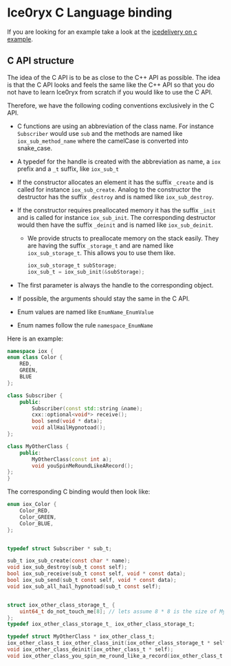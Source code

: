 # Ice0ryx C Language binding

If you are looking for an example take a look at the
[icedelivery on c example](../iceoryx_examples/icedelivery_on_c).

## C API structure

The idea of the C API is to be as close to the C++ API as possible. The idea is 
that the C API looks and feels the same like the C++ API so that you do not have 
to learn Ice0ryx from scratch if you would like to use the C API.

Therefore, we have the following coding conventions exclusively in the C API.

 - C functions are using an abbreviation of the class name. For instance `Subscriber` 
      would use `sub` and the methods 
      are named like `iox_sub_method_name` where the camelCase is converted into 
      snake_case.
 - A typedef for the handle is created with the abbreviation as name, a `iox` 
     prefix and a `_t` suffix, like `iox_sub_t`
 - If the constructor allocates an element it has the suffix `_create` and is 
     called for instance `iox_sub_create`. Analog to the constructor the destructor 
     has the suffix `_destroy` and is named like `iox_sub_destroy`.
 - If the constructor requires preallocated memory it has the suffix `_init`
     and is called for instance `iox_sub_init`. The corresponding destructor would 
     then have the suffix `_deinit` and is named like `iox_sub_deinit`.
     - We provide structs to preallocate memory on the stack easily. They are 
         having the suffix `_storage_t` and are named like `iox_sub_storage_t`. This
         allows you to use them like.
         ```c
         iox_sub_storage_t subStorage;
         iox_sub_t = iox_sub_init(&subStorage);
         ```
 
 - The first parameter is always the handle to the corresponding object.
 - If possible, the arguments should stay the same in the C API.

 - Enum values are named like `EnumName_EnumValue`
 - Enum names follow the rule `namespace_EnumName`

Here is an example:
```cpp
namespace iox {
enum class Color {
    RED,
    GREEN,
    BLUE
};

class Subscriber {
    public:
        Subscriber(const std::string &name);
        cxx::optional<void*> receive();
        bool send(void * data);
        void allHailHypnotoad();
};

class MyOtherClass {
    public:
        MyOtherClass(const int a);
        void youSpinMeRoundLikeARecord();
};
}
```

The corresponding C binding would then look like:
```c
enum iox_Color {
    Color_RED,
    Color_GREEN,
    Color_BLUE,
};


typedef struct Subscriber * sub_t;

sub_t iox_sub_create(const char * name);
void iox_sub_destroy(sub_t const self);
bool iox_sub_receive(sub_t const self, void * const data);
bool iox_sub_send(sub_t const self, void * const data);
void iox_sub_all_hail_hypnotoad(sub_t const self);


struct iox_other_class_storage_t_ {
    uint64_t do_not_touch_me[8]; // lets assume 8 * 8 is the size of MyOtherClass
};
typedef iox_other_class_storage_t_ iox_other_class_storage_t;

typedef struct MyOtherClass * iox_other_class_t;
iox_other_class_t iox_other_class_init(iox_other_class_storage_t * self,const int a);
void iox_other_class_deinit(iox_other_class_t * self);
void iox_other_class_you_spin_me_round_like_a_record(iox_other_class_t * self);

```

